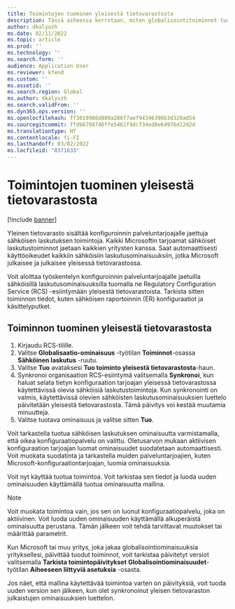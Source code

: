 ```yaml
---
title: Toimintojen tuominen yleisestä tietovarastosta
description: Tässä aiheessa kerrotaan, miten globalisointitoiminnot tuodaan yleistietovarastosta.
author: dkalyuzh
ms.date: 02/11/2022
ms.topic: article
ms.prod: ''
ms.technology: ''
ms.search.form: ''
audience: Application User
ms.reviewer: kfend
ms.custom: ''
ms.assetid: ''
ms.search.region: Global
ms.author: dkalyuzh
ms.search.validFrom: ''
ms.dyn365.ops.version: ''
ms.openlocfilehash: ff3019986d089a286f7aef94346398b3d328ad54
ms.sourcegitcommit: ffdb6794746ffe5461f9dcf34ed8e64976d22d2d
ms.translationtype: HT
ms.contentlocale: fi-FI
ms.lasthandoff: 03/02/2022
ms.locfileid: "8371633"
---
```

# <a name="import-features-from-the-global-repository"></a>Toimintojen tuominen yleisestä tietovarastosta

[!include [banner](../includes/banner.md)]

Yleinen tietovarasto sisältää konfiguroinnin palveluntarjoajalle jaettuja sähköisen laskutuksen toimintoja. Kaikki Microsoftin tarjoamat sähköiset laskutustoiminnot jaetaan kaikkien yritysten kanssa. Saat automaattisesti käyttöoikeudet kaikkiin sähköisiin laskutusominaisuuksiin, jotka Microsoft julkaisee ja julkaisee yleisessä tietovarastossa.

Voit aloittaa työskentelyn konfiguroinnin palveluntarjoajalle jaetuilla sähköisillä laskutusominaisuuksilla tuomalla ne Regulatory Configuration Service (RCS) -esiintymään yleisestä tietovarastoista. Tarkista sitten toiminnon tiedot, kuten sähköisen raportoinnin (ER) konfiguraatiot ja käsittelyputket.

## <a name="import-a-feature-from-the-global-repository"></a>Toiminnon tuominen yleisestä tietovarastosta

1. Kirjaudu RCS-tilille.
2. Valitse **Globalisaatio-ominaisuus** -työtilan **Toiminnot**-osassa **Sähköinen laskutus** -ruutu.
3. Valitse **Tuo** avataksesi **Tuo toiminto yleisestä tietovarastosta**-haun.
4. Synkronoi organisaation RCS-esiintymä valitsemalla **Synkronoi**, kun haluat selata tietyn konfiguraation tarjoajan yleisessä tietovarastossa käytettävissä olevia sähköisiä laskutustoimintoja. Kun synkronointi on valmis, käytettävissä olevien sähköisten laskutusominaisuuksien luettelo päivitetään yleisestä tietovarastosta. Tämä päivitys voi kestää muutamia minuutteja.
5. Valitse tuotava ominaisuus ja valitse sitten **Tuo**.

Voit tarkastella tuotua sähköisen laskutuksen ominaisuutta varmistamalla, että oikea konfiguraatiopalvelu on valittu. Oletusarvon mukaan aktiivisen konfiguraation tarjoajan luomat ominaisuudet suodatetaan automaattisesti. Voit muokata suodatinta ja tarkastella muiden palveluntarjoajien, kuten Microsoft-konfiguraationtarjoajan, luomia ominaisuuksia.

Voit nyt käyttää tuotua toimintoa. Voit tarkistaa sen tiedot ja luoda uuden ominaisuuden käyttämällä tuotua ominaisuutta mallina.

> [!NOTE]
> Voit muokata toimintoa vain, jos sen on luonut konfiguraatiopalvelu, joka on aktiivinen. Voit luoda uuden ominaisuuden käyttämällä alkuperäistä ominaisuutta perustana. Tämän jälkeen voit tehdä tarvittavat muutokset tai määrittää parametrit.

Kun Microsoft tai muu yritys, joka jakaa globalisointiominaisuuksia yrityksellesi, päivittää tuodut toiminnot, voit tarkistaa päivitetyt versiot valitsemalla **Tarkista toimintopäivitykset** **Globalisointiominaisuudet**-työtilan **Aiheeseen liittyviä asetuksia** -osasta.

Jos näet, että mallina käytettävää toimintoa varten on päivityksiä, voit tuoda uuden version sen jälkeen, kun olet synkronoinut yleisen tietovaraston julkaistujen ominaisuuksien luettelon.
